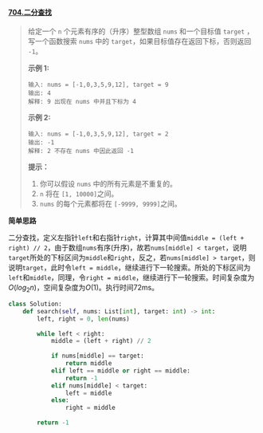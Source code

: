 #### [704.二分查找](https://leetcode-cn.com/problems/binary-search/)

> 给定一个 `n` 个元素有序的（升序）整型数组 `nums` 和一个目标值 `target`  ，写一个函数搜索 `nums` 中的 `target`，如果目标值存在返回下标，否则返回 `-1`。
>
>
> **示例 1:**
>
> ```
> 输入: nums = [-1,0,3,5,9,12], target = 9
> 输出: 4
> 解释: 9 出现在 nums 中并且下标为 4
> ```
>
> **示例 2:**
>
> ```
> 输入: nums = [-1,0,3,5,9,12], target = 2
> 输出: -1
> 解释: 2 不存在 nums 中因此返回 -1
> ```
>
>  
>
> **提示：**
>
> 1. 你可以假设 `nums` 中的所有元素是不重复的。
> 2. `n` 将在 `[1, 10000]`之间。
> 3. `nums` 的每个元素都将在 `[-9999, 9999]`之间。

**简单思路**

二分查找，定义左指针```left```和右指针```right```，计算其中间值```middle = (left + right) // 2```，由于数组```nums```有序(升序)，故若```nums[middle] < target```，说明```target```所处的下标区间为```middle```和```right```，反之，若```nums[middle] > target```，则说明```target```，此时令```left = middle```，继续进行下一轮搜索。所处的下标区间为```left```和```middle```，同理，令```right = middle```，继续进行下一轮搜索。时间复杂度为$O(log_2n)$，空间复杂度为$O(1)$。执行时间72ms。

```python
class Solution:
    def search(self, nums: List[int], target: int) -> int:
        left, right = 0, len(nums)
        
        while left < right:
            middle = (left + right) // 2
                
            if nums[middle] == target:
                return middle
            elif left == middle or right == middle:
                return -1
            elif nums[middle] < target:
                left = middle
            else:
                right = middle
            
        return -1
```

